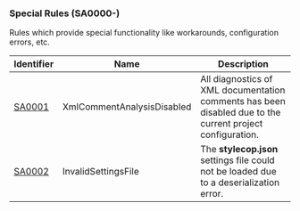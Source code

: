 ### Special Rules (SA0000-)

Rules which provide special functionality like workarounds, configuration errors, etc.

| Identifier          | Name                       | Description                                                                                               |
| ------------------- | -------------------------- | --------------------------------------------------------------------------------------------------------- |
| [SA0001](SA0001.md) | XmlCommentAnalysisDisabled | All diagnostics of XML documentation comments has been disabled due to the current project configuration. |
| [SA0002](SA0002.md) | InvalidSettingsFile        | The **stylecop.json** settings file could not be loaded due to a deserialization error.                   |
